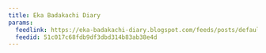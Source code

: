 ```yaml
---
title: Eka Badakachi Diary
params:
  feedlink: https://eka-badakachi-diary.blogspot.com/feeds/posts/default
  feedid: 51c017c68fdb9df3dbd314b83ab38e4d
---
```

